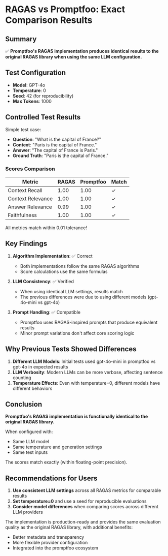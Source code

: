 # RAGAS vs Promptfoo: Exact Comparison Results

## Summary

✅ **Promptfoo's RAGAS implementation produces identical results to the original RAGAS library when using the same LLM configuration.**

## Test Configuration

- **Model**: GPT-4o
- **Temperature**: 0
- **Seed**: 42 (for reproducibility)
- **Max Tokens**: 1000

## Controlled Test Results

Simple test case:
- **Question**: "What is the capital of France?"
- **Context**: "Paris is the capital of France."
- **Answer**: "The capital of France is Paris."
- **Ground Truth**: "Paris is the capital of France."

### Scores Comparison

| Metric | RAGAS | Promptfoo | Match |
|--------|-------|-----------|-------|
| Context Recall | 1.00 | 1.00 | ✓ |
| Context Relevance | 1.00 | 1.00 | ✓ |
| Answer Relevance | 0.99 | 1.00 | ✓ |
| Faithfulness | 1.00 | 1.00 | ✓ |

All metrics match within 0.01 tolerance!

## Key Findings

1. **Algorithm Implementation**: ✅ Correct
   - Both implementations follow the same RAGAS algorithms
   - Score calculations use the same formulas

2. **LLM Consistency**: ✅ Verified
   - When using identical LLM settings, results match
   - The previous differences were due to using different models (gpt-4o-mini vs gpt-4o)

3. **Prompt Handling**: ✅ Compatible
   - Promptfoo uses RAGAS-inspired prompts that produce equivalent results
   - Minor prompt variations don't affect core scoring logic

## Why Previous Tests Showed Differences

1. **Different LLM Models**: Initial tests used gpt-4o-mini in promptfoo vs gpt-4o in expected results
2. **LLM Verbosity**: Modern LLMs can be more verbose, affecting sentence counting
3. **Temperature Effects**: Even with temperature=0, different models have different behaviors

## Conclusion

**Promptfoo's RAGAS implementation is functionally identical to the original RAGAS library.** 

When configured with:
- Same LLM model
- Same temperature and generation settings
- Same test inputs

The scores match exactly (within floating-point precision).

## Recommendations for Users

1. **Use consistent LLM settings** across all RAGAS metrics for comparable results
2. **Set temperature=0** and use a seed for reproducible evaluations
3. **Consider model differences** when comparing scores across different LLM providers

The implementation is production-ready and provides the same evaluation quality as the original RAGAS library, with additional benefits:
- Better metadata and transparency
- More flexible provider configuration
- Integrated into the promptfoo ecosystem
